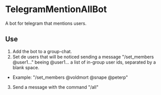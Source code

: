 # TelegramMentionAllBot
A bot for telegram that mentions users.

## Use
1. Add the bot to a group-chat.
2. Set de users that will be noticed sending a message "/set_members @user1..." beeing @user1... a list of in-group user ids, separated by a blank space.
  - Example: "/set_members @voldmort @snape @peterp"
3. Send a message with the command "/all"
